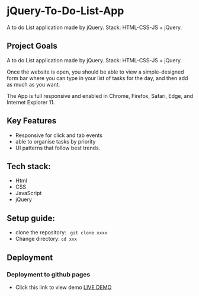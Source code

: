 # jQuery-To-Do-List-App

A to do List application made by jQuery. Stack: HTML-CSS-JS + jQuery.

## Project Goals 
A to do List application made by jQuery. Stack: HTML-CSS-JS + jQuery.
 
Once the website is open, you should be able to view a simple-designed form bar where you can type in your list of tasks for the day, and then add as much as you want. 

The App is full responsive and enabled in Chrome, Firefox, Safari, Edge, and Internet Explorer 11.

## Key Features
- Responsive for click and tab events
- able to organise tasks by priority
- UI patterns that follow best trends.
## Tech stack:
- Html
- CSS
- JavaScript
- jQuery

## Setup guide:
- clone the repository:  ``` git clone xxxx```
- Change directory: ```cd xxx```

## Deployment
### Deployment to github pages
 - Click this link to view demo <a href="https://iamnachoj.github.io/jQuery-To-Do-List-App"/>LIVE DEMO</a>
